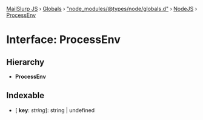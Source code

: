 [MailSlurp JS](../README.md) › [Globals](../globals.md) › ["node_modules/@types/node/globals.d"](../modules/_node_modules__types_node_globals_d_.md) › [NodeJS](../modules/_node_modules__types_node_globals_d_.nodejs.md) › [ProcessEnv](_node_modules__types_node_globals_d_.nodejs.processenv.md)

# Interface: ProcessEnv

## Hierarchy

* **ProcessEnv**

## Indexable

* \[ **key**: *string*\]: string | undefined
